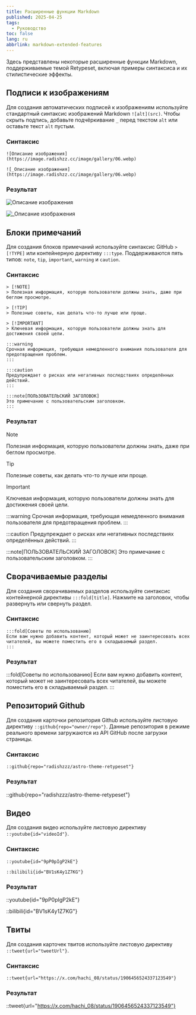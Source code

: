```yaml
---
title: Расширенные функции Markdown
published: 2025-04-25
tags:
  - Руководство
toc: false
lang: ru
abbrlink: markdown-extended-features
---
```


Здесь представлены некоторые расширенные функции Markdown, поддерживаемые темой Retypeset, включая примеры синтаксиса и их стилистические эффекты.

## Подписи к изображениям

Для создания автоматических подписей к изображениям используйте стандартный синтаксис изображений Markdown `![alt](src)`. Чтобы скрыть подпись, добавьте подчёркивание `_` перед текстом `alt` или оставьте текст `alt` пустым.

### Синтаксис

```
![Описание изображения](https://image.radishzz.cc/image/gallery/06.webp)

![_Описание изображения](https://image.radishzz.cc/image/gallery/06.webp)
```

### Результат

![Описание изображения](https://image.radishzz.cc/image/gallery/06.webp)

![_Описание изображения](https://image.radishzz.cc/image/gallery/06.webp)

## Блоки примечаний

Для создания блоков примечаний используйте синтаксис GitHub `> [!TYPE]` или контейнерную директиву `:::type`. Поддерживаются пять типов: `note`, `tip`, `important`, `warning` и `caution`.

### Синтаксис

```
> [!NOTE]
> Полезная информация, которую пользователи должны знать, даже при беглом просмотре.

> [!TIP]
> Полезные советы, как делать что-то лучше или проще.

> [!IMPORTANT]
> Ключевая информация, которую пользователи должны знать для достижения своей цели.

:::warning
Срочная информация, требующая немедленного внимания пользователя для предотвращения проблем.
:::

:::caution
Предупреждает о рисках или негативных последствиях определённых действий.
:::

:::note[ПОЛЬЗОВАТЕЛЬСКИЙ ЗАГОЛОВОК]
Это примечание с пользовательским заголовком.
:::
```

### Результат

> [!NOTE]
> Полезная информация, которую пользователи должны знать, даже при беглом просмотре.

> [!TIP]
> Полезные советы, как делать что-то лучше или проще.

> [!IMPORTANT]
> Ключевая информация, которую пользователи должны знать для достижения своей цели.

:::warning
Срочная информация, требующая немедленного внимания пользователя для предотвращения проблем.
:::

:::caution
Предупреждает о рисках или негативных последствиях определённых действий.
:::

:::note[ПОЛЬЗОВАТЕЛЬСКИЙ ЗАГОЛОВОК]
Это примечание с пользовательским заголовком.
:::

## Сворачиваемые разделы

Для создания сворачиваемых разделов используйте синтаксис контейнерной директивы `:::fold[title]`. Нажмите на заголовок, чтобы развернуть или свернуть раздел.

### Синтаксис

```
:::fold[Советы по использованию]
Если вам нужно добавить контент, который может не заинтересовать всех читателей, вы можете поместить его в складываемый раздел.
:::
```

### Результат

:::fold[Советы по использованию]
Если вам нужно добавить контент, который может не заинтересовать всех читателей, вы можете поместить его в складываемый раздел.
:::

## Репозиторий Github

Для создания карточки репозитория Github используйте листовую директиву `::github{repo="owner/repo"}`. Данные репозитория в режиме реального времени загружаются из API GitHub после загрузки страницы.

### Синтаксис

```
::github{repo="radishzzz/astro-theme-retypeset"}
```

### Результат

::github{repo="radishzzz/astro-theme-retypeset"}

## Видео

Для создания видео используйте листовую директиву `::youtube{id="videoId"}`.

### Синтаксис

```
::youtube{id="9pP0pIgP2kE"}

::bilibili{id="BV1sK4y1Z7KG"}
```

### Результат

::youtube{id="9pP0pIgP2kE"}

::bilibili{id="BV1sK4y1Z7KG"}

## Твиты

Для создания карточек твитов используйте листовую директиву `::tweet{url="tweetUrl"}`.

### Синтаксис

```
::tweet{url="https://x.com/hachi_08/status/1906456524337123549"}
```

### Результат

::tweet{url="https://x.com/hachi_08/status/1906456524337123549"}
